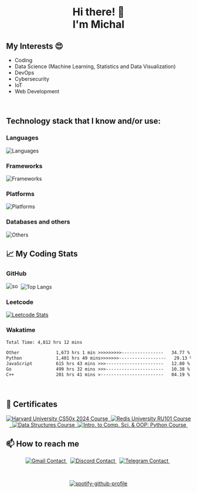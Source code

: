 <h1 align="center">Hi there! 👋 <br/>I'm <b>Michal</b></h1>

## My Interests :heart_eyes:<br>

- Coding
- Data Science (Machine Learning, Statistics and Data Visualization)
- DevOps
- Cybersecurity
- IoT
- Web Development

<br/>

## Technology stack that I know and/or use:
### **Languages**
![Languages](https://skillicons.dev/icons?i=python,javascript,typescript,julia,go,cpp,bash,powershell&theme=dark)
### **Frameworks**
![Frameworks](https://skillicons.dev/icons?i=fastapi,django,flask,electron,nodejs,bootstrap,semanticui&theme=dark)
### **Platforms**
![Platforms](https://skillicons.dev/icons?i=docker,heroku,gcp,linux&theme=dark)
### **Databases and others**
![Others](https://skillicons.dev/icons?i=mysql,postgresql,sqlite,mongodb,vscode,git,github,githubactions,tensorflow,nginx,wordpress,postman,selenium,css&theme=dark)
<br style="clear:both"/>

## &#x1f4c8; My Coding Stats

### GitHub
<p align="left">
<img alt="so" src="https://github-readme-streak-stats-seven-azure.vercel.app/?user=mrzdev&theme=dark&hide_border=true&short_numbers=true&date_format=j%20M%5B%20Y%5D&mode=daily"/>&nbsp;
<img alt="Top Langs" align="center" src="https://github-readme-stats.vercel.app/api/top-langs/?username=mrzdev&layout=compact&theme=dark&hide_border=true"/>&nbsp;
</p>    

### Leetcode
[![Leetcode Stats](https://leetcard.jacoblin.cool/mrzdev?theme=nord&extension=activity)](https://leetcode.com/mrzdev)    

### Wakatime
<!--START_SECTION:waka-->

```txt
Total Time: 4,812 hrs 12 mins

Other              1,673 hrs 1 min >>>>>>>>>----------------   34.77 %
Python             1,401 hrs 49 mins>>>>>>>------------------   29.13 %
JavaScript         615 hrs 43 mins >>>----------------------   12.80 %
Go                 499 hrs 32 mins >>>----------------------   10.38 %
C++                201 hrs 41 mins >------------------------   04.19 %
```

<!--END_SECTION:waka-->    
<br/>

## 🌱 Certificates

<p align='center'>
  <a href="https://cs50.harvard.edu/certificates/d2c191b9-545f-43b3-ac74-79a192d35e2e">
    <img alt="Harvard University CS50x 2024 Course" src="https://img.shields.io/badge/Harvard%20University-CS50x%202024-yellow.svg"/>&nbsp;
  </a>
  <a href="https://university.redis.io/s3/feed/files/fj-file-uploads/vpynpvhtv3trg0-certificates-14q8m6gilfwltm.pdf">
    <img alt="Redis University RU101 Course" src="https://img.shields.io/badge/Redis%20University-RU101-red.svg"/>&nbsp;
  </a>
  <a href="https://stepik.org/cert/2114932?lang=en">
    <img alt="Data Structures Course" src="https://img.shields.io/badge/Stepik-Data%20Structures-blue.svg"/>&nbsp;
  </a>
  <a href="https://stepik.org/cert/2312498?lang=en">
    <img alt="Intro. to Comp. Sci. & OOP: Python Course" src="https://img.shields.io/badge/Stepik-Intro.%20to%20Comp.%20Sci.%20&%20OOP:%20Python-blue.svg"/>&nbsp;
  </a>
</p>

## 📫 How to reach me
<p align='center'>
      <a href="mailto:zeoykteon@mozmail.com">
        <img alt="Gmail Contact" src="https://img.shields.io/badge/gmail-%23DD0031.svg?&style=for-the-badge&logo=gmail&logoColor=white"/>
    </a>&nbsp;
    <a href="https://discordapp.com/users/210484897628946432">
    <img alt="Discord Contact" src="https://img.shields.io/badge/Discord-7289DA?style=for-the-badge&logo=discord&logoColor=white"/>
    </a>&nbsp;
    <a href="https://t.me/itsmemrz">
    <img alt="Telegram Contact" src="https://img.shields.io/badge/Telegram-2CA5E0?style=for-the-badge&logo=telegram&logoColor=white"/>
    </a>&nbsp;
</p>

&nbsp;<div align="center">
  [![spotify-github-profile](https://spotify-github-profile.kittinanx.com/api/view?uid=michalello&cover_image=true&theme=default&show_offline=false&background_color=121212&interchange=false&bar_color_cover=false)](https://github.com/kittinan/spotify-github-profile)
</div>
